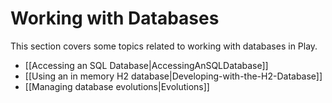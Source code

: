 <!--- Copyright (C) 2009-2020 Lightbend Inc. <https://www.lightbend.com> -->
# Working with Databases

This section covers some topics related to working with databases in Play.

- [[Accessing an SQL Database|AccessingAnSQLDatabase]]
- [[Using an in memory H2 database|Developing-with-the-H2-Database]]
- [[Managing database evolutions|Evolutions]]
